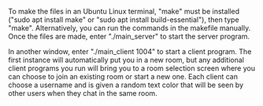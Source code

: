To make the files in an Ubuntu Linux terminal, "make" must be installed ("sudo apt install make" or "sudo apt install build-essential"), then type "make".
Alternatively, you can run the commands in the makefile manually.
Once the files are made, enter "./main_server" to start the server program.

In another window, enter "./main_client 1004" to start a client program.  The first instance will automatically put you in a new room, but any additional
client programs you run will bring you to a room selection screen where you can choose to join an existing room or start a new one.
Each client can choose a username and is given a random text color that will be seen by other users when they chat in the same room.
